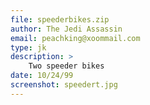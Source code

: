 ```yaml
---
file: speederbikes.zip
author: The Jedi Assassin
email: peachking@xoommail.com
type: jk
description: >
    Two speeder bikes
date: 10/24/99
screenshot: speedert.jpg
---
```

